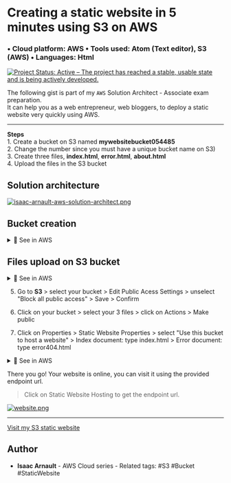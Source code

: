 # Creating a static website in 5 minutes using S3 on AWS
### • Cloud platform: AWS • Tools used: Atom (Text editor), S3 (AWS) • Languages: Html

[![Project Status: Active – The project has reached a stable, usable state and is being actively developed.](https://www.repostatus.org/badges/latest/active.svg)](https://www.repostatus.org/#active)

The following gist is part of my `AWS` Solution Architect - Associate exam preparation.<br>
It can help you as a web entrepreneur, web bloggers, to deploy a static website very quickly using AWS.
<hr>
<b>Steps</b><br>
1. Create a bucket on S3 named <b>mywebsitebucket054485</b><br>
2. Change the number since you must have a unique bucket name on S3)<br>
3. Create three files, <b>index.html</b>, <b>error.html</b>, <b>about.html</b><br>
4. Upload the files in the S3 bucket<br>

<h2>Solution architecture</h2> 
  
[![isaac-arnault-aws-solution-architect.png](https://i.postimg.cc/fT9XhshF/isaac-arnault-aws-solution-architect.png)](https://postimg.cc/GHb9kZtJ)

<h2>Bucket creation</h2>

<details>
<summary>🔵 See in AWS</summary>
<p> 

[![mywebsitebucket.png](https://i.postimg.cc/xT36hr3Q/mywebsitebucket.png)](https://postimg.cc/F71bkB6C)

</p>
</details>

<h2>Files upload on S3 bucket</h2>

<details>
<summary>🔵 See in AWS</summary>
<p> 

[![file-upload.png](https://i.postimg.cc/R0LCnZc8/file-upload.png)](https://postimg.cc/McXJCx3b)

</p>
</details>

5. Go to <b>S3 </b> > select your bucket > Edit Public Acess Settings > unselect "Block all public access" > Save > Confirm<br>

6. Click on your bucket > select your 3 files > click on Actions > Make public<br>

7. Click on Properties > Static Website Properties > select "Use this bucket to host a website" > Index document: type index.html > Error document: type error404.html

<details>
<summary>🔵 See in AWS</summary>
<p> 

[![isaac-arnault-aws-5.png](https://i.postimg.cc/k5CscqHK/isaac-arnault-aws-5.png)](https://postimg.cc/pm0KVbRL)

</p>
</details>

There you go! Your website is online, you can visit it using the provided endpoint url.
  > Click on Static Website Hosting to get the endpoint url.
  
[![website.png](https://i.postimg.cc/VkVtPhb5/website.png)](https://postimg.cc/21ny42Gf)

<hr>
  <a href="http://mywebsitebucket054485.s3-website-us-east-1.amazonaws.com/" tartget="_blank"> Visit my S3 static website</a>
  </div>

## Author

* **Isaac Arnault** - AWS Cloud series - Related tags: #S3 #Bucket #StaticWebsite

